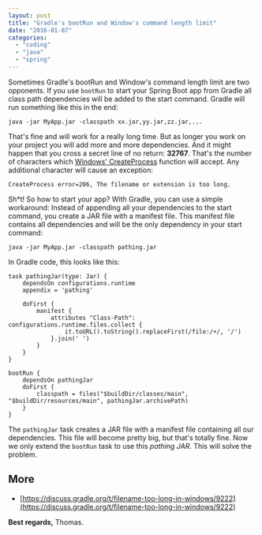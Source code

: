 ```yaml
---
layout: post
title: "Gradle's bootRun and Window's command length limit"
date: "2016-01-07"
categories: 
  - "coding"
  - "java"
  - "spring"
---
```


Sometimes Gradle's bootRun and Window's command length limit are two opponents. 
If you use `bootRun` to start your Spring Boot app from Gradle all class path dependencies will be added to the start command. 
Gradle will run something like this in the end:

    java -jar MyApp.jar -classpath xx.jar,yy.jar,zz.jar,...

That's fine and will work for a really long time. But as longer you work on your project you will add more and more dependencies. 
And it might happen that you cross a secret line of no return: **32767**. 
That's the number of characters which [Windows' CreateProcess](https://msdn.microsoft.com/en-us/library/windows/desktop/ms682425(v=vs.85).aspx) function will accept. 
Any additional character will cause an exception:

    CreateProcess error=206, The filename or extension is too long.

Sh\*t! So how to start your app? With Gradle, you can use a simple workaround: 
Instead of appending all your dependencies to the start command, you create a JAR file with a manifest file. 
This manifest file contains all dependencies and will be the only dependency in your start command:

    java -jar MyApp.jar -classpath pathing.jar

In Gradle code, this looks like this:

    task pathingJar(type: Jar) {
        dependsOn configurations.runtime
        appendix = 'pathing'
    
        doFirst {
            manifest {
                attributes "Class-Path": configurations.runtime.files.collect {
                    it.toURL().toString().replaceFirst(/file:/+/, '/')
                }.join(' ')
            }
        }
    }
    
    bootRun {
        dependsOn pathingJar
        doFirst {
            classpath = files("$buildDir/classes/main", "$buildDir/resources/main", pathingJar.archivePath)
        }
    }

The `pathingJar` task creates a JAR file with a manifest file containing all our dependencies. 
This file will become pretty big, but that's totally fine. 
Now we only extend the `bootRun` task to use this _pathing JAR_. 
This will solve the problem.

## More

- [https://discuss.gradle.org/t/filename-too-long-in-windows/9222](https://discuss.gradle.org/t/filename-too-long-in-windows/9222)

**Best regards,** Thomas.
